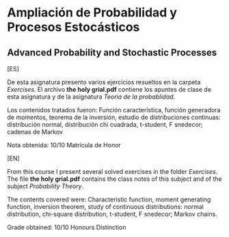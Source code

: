 # Ampliación de Probabilidad y Procesos Estocásticos
## Advanced Probability and Stochastic Processes

[ES]

De esta asignatura presento varios ejercicios resueltos en la carpeta *Exercises*. El archivo **the holy grial.pdf** contiene los apuntes de clase de esta asignatura y de la asignatura *Teoría de la probablidad*.

Los contenidos tratados fueron:
Función característica, función generadora de momentos, teorema de la inversión, estudio de distribuciones continuas: distribución normal, distribución chi cuadrada, t-student, F snedecor; cadenas de Markov

Nota obtenida: 10/10 Matrícula de Honor

[EN]

From this course I present several solved exercises in the folder *Exercises*. The file **the holy grial.pdf** contains the class notes of this subject and of the subject *Probability Theory*.

The contents covered were:
Characteristic function, moment generating function, inversion theorem, study of continuous distributions: normal distribution, chi-square distribution, t-student, F snedecor; Markov chains.

Grade obtained: 10/10 Honours Distinction
